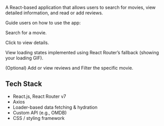 A React-based application that allows users to search for movies, view detailed information, and read or add reviews.

Guide users on how to use the app:

Search for a movie.

Click to view details.

View loading states implemented using React Router’s fallback (showing your loading GIF).

(Optional) Add or view reviews and Filter the specific movie.

## Tech Stack
- React.js, React Router v7
- Axios
- Loader-based data fetching & hydration
- Custom API (e.g., OMDB)
- CSS / styling framework